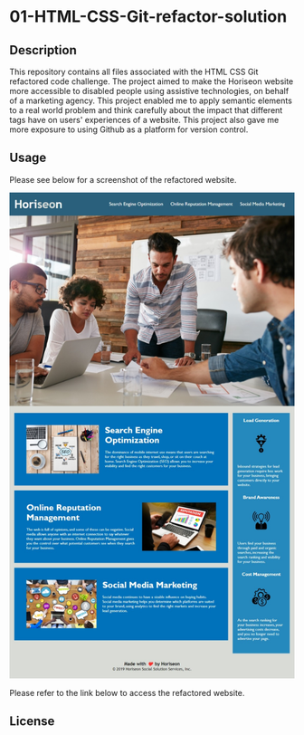 # 01-HTML-CSS-Git-refactor-solution

## Description

This repository contains all files associated with the HTML CSS Git refactored code challenge. The project aimed to make the Horiseon website more accessible to disabled people using assistive technologies, on behalf of a marketing agency. This project enabled me to apply semantic elements to a real world problem and think carefully about the impact that different tags have on users' experiences of a website. This project also gave me more exposure to using Github as a platform for version control.

## Usage

Please see below for a screenshot of the refactored website.

![Horiseon screenshot refactored webpage](Horiseon-screenshot-refactored-webpage.jpeg)

Please refer to the link below to access the refactored website.

## License
